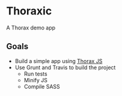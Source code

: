 Thoraxic
========

A Thorax demo app

## Goals

- Build a simple app using [Thorax JS](http://thoraxjs.org/)
- Use Grunt and Travis to build the project
  - Run tests
  - Minify JS
  - Compile SASS

